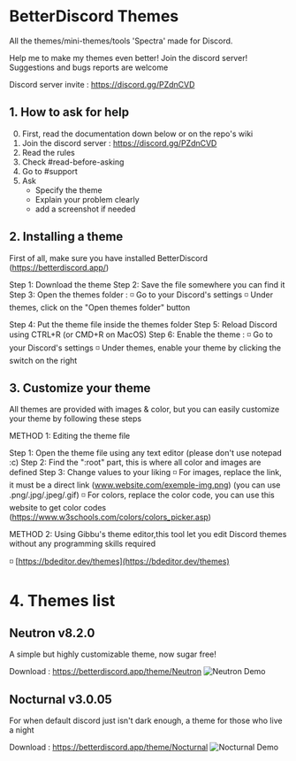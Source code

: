 # BetterDiscord Themes

All the themes/mini-themes/tools 'Spectra' made for Discord.

Help me to make my themes even better! Join the discord server!
Suggestions and bugs reports are welcome

Discord server invite : https://discord.gg/PZdnCVD

##  1. How to ask for help
0. First, read the  documentation down below or on the repo's wiki
1. Join the discord server : https://discord.gg/PZdnCVD
2. Read the rules
3. Check #read-before-asking
4. Go to #support
5. Ask
   * Specify the theme
   * Explain your problem clearly
   * add a screenshot if needed

## 2. Installing a theme
First of all, make sure you have installed BetterDiscord (https://betterdiscord.app/)

Step 1: Download the theme
Step 2: Save the file somewhere you can find it
Step 3: Open the themes folder :
◽️ Go to your Discord's settings
◽️ Under themes, click on the "Open themes folder" button

Step 4: Put the theme file inside the themes folder
Step 5: Reload Discord using CTRL+R (or CMD+R on MacOS)
Step 6: Enable the theme :
◽️ Go to your Discord's settings
◽️ Under themes, enable your theme by clicking the switch on the right

## 3. Customize your theme
All themes are provided with images & color, but you can easily customize your theme by following these steps

METHOD 1: Editing the theme file

Step 1: Open the theme file using any text editor (please don't use notepad :c)
Step 2: Find the ":root" part, this is where all color and images are defined
Step 3: Change values to your liking
◽️ For images, replace the link, it must be a direct link
(www.website.com/exemple-img.png)
(you can use .png/.jpg/.jpeg/.gif)
◽️ For colors, replace the color code, you can use this website to get color codes (https://www.w3schools.com/colors/colors_picker.asp)

METHOD 2: Using Gibbu's theme editor,this tool let you edit Discord themes without any programming skills required

◽️ [https://bdeditor.dev/themes](https://bdeditor.dev/themes)

# 4. Themes list
## Neutron v8.2.0
A simple but highly customizable theme, now sugar free!

Download : https://betterdiscord.app/theme/Neutron
![Neutron Demo](https://i.imgur.com/5YhoRtf.jpg)

## Nocturnal v3.0.05
For when default discord just isn't dark enough, a theme for those who live a night

Download : https://betterdiscord.app/theme/Nocturnal
![Nocturnal Demo](https://i.imgur.com/yITlAjo.png)
